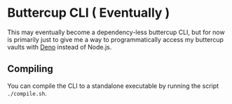 # Buttercup CLI ( Eventually )

This may eventually become a dependency-less buttercup CLI, but for now is primarily just to give me a way to programmatically access my buttercup vaults with [Deno](https://deno.land) instead of Node.js.

## Compiling

You can compile the CLI to a standalone executable by running the script `./compile.sh`.
